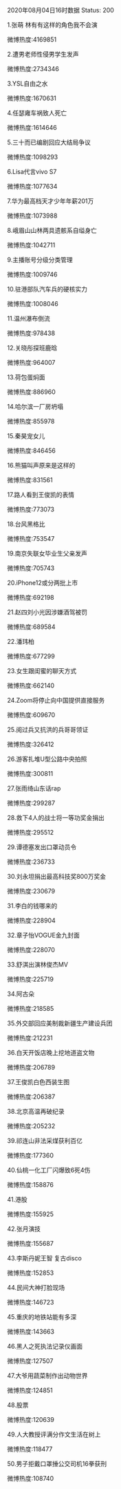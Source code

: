 2020年08月04日16时数据
Status: 200

1.张萌 林有有这样的角色我不会演

微博热度:4169851

2.遭男老师性侵男学生发声

微博热度:2734346

3.YSL自由之水

微博热度:1670631

4.任瑟雍车祸致人死亡

微博热度:1614646

5.三十而已编剧回应大结局争议

微博热度:1098293

6.Lisa代言vivo S7

微博热度:1077634

7.华为最高档天才少年年薪201万

微博热度:1073988

8.峨眉山山林两具遗骸系自缢身亡

微博热度:1042711

9.主播账号分级分类管理

微博热度:1009746

10.驻港部队汽车兵的硬核实力

微博热度:1008046

11.温州瀑布倒流

微博热度:978438

12.关晓彤探班鹿晗

微博热度:964007

13.荷包蛋焖面

微博热度:886960

14.哈尔滨一厂房坍塌

微博热度:855978

15.秦昊宠女儿

微博热度:846456

16.熊猫叫声原来是这样的

微博热度:831561

17.路人看到王俊凯的表情

微博热度:773073

18.台风黑格比

微博热度:753547

19.南京失联女毕业生父亲发声

微博热度:705743

20.iPhone12或分两批上市

微博热度:692198

21.赵四刘小光因涉嫌酒驾被罚

微博热度:689584

22.潘玮柏

微博热度:677299

23.女生跟闺蜜的聊天方式

微博热度:662140

24.Zoom将停止向中国提供直接服务

微博热度:609670

25.阅过兵又抗洪的兵哥哥领证

微博热度:326412

26.游客扎堆U型公路中央拍照

微博热度:300811

27.张雨绮山东话rap

微博热度:299287

28.救下4人的战士将一等功奖金捐出

微博热度:295512

29.谭德塞发出口罩动员令

微博热度:236733

30.刘永坦捐出最高科技奖800万奖金

微博热度:230679

31.李白的钱哪来的

微博热度:228904

32.章子怡VOGUE金九封面

微博热度:228070

33.舒淇出演林俊杰MV

微博热度:225719

34.阿古朵

微博热度:218585

35.外交部回应美制裁新疆生产建设兵团

微博热度:212231

36.白天开饭店晚上挖地道盗文物

微博热度:206789

37.王俊凯白色西装生图

微博热度:206387

38.北京高温再破纪录

微博热度:205232

39.祁连山非法采煤获利百亿

微博热度:177360

40.仙桃一化工厂闪爆致6死4伤

微博热度:158876

41.港股

微博热度:155925

42.张月演技

微博热度:155687

43.李斯丹妮王智 复古disco

微博热度:152853

44.民间大神打脸现场

微博热度:146723

45.重庆的地铁站能有多深

微博热度:143663

46.黑人之死执法记录仪画面

微博热度:127507

47.大爷用蔬菜制作出动物世界

微博热度:124851

48.股票

微博热度:120639

49.人大教授评满分作文生活在树上

微博热度:118477

50.男子拒戴口罩捶公交司机16拳获刑

微博热度:108740

